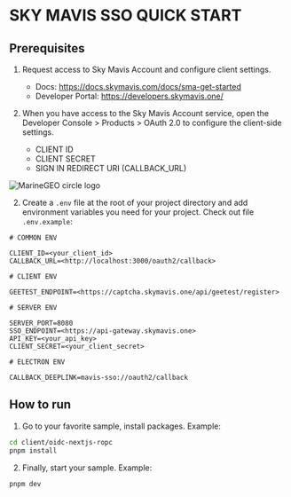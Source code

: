 # SKY MAVIS SSO QUICK START

## Prerequisites

1. Request access to Sky Mavis Account and configure client settings.

   - Docs: https://docs.skymavis.com/docs/sma-get-started
   - Developer Portal: https://developers.skymavis.one/

2. When you have access to the Sky Mavis Account service, open the Developer Console > Products > OAuth 2.0 to configure the client-side settings.

   - CLIENT ID
   - CLIENT SECRET
   - SIGN IN REDIRECT URI (CALLBACK_URL)

<img src="https://files.readme.io/284792b-small-app-oauth-configuration.png" alt="MarineGEO circle logo"/>


2. Create a `.env` file at the root of your project directory and add environment variables you need for your project. Check out file `.env.example`:

```
# COMMON ENV

CLIENT_ID=<your_client_id>
CALLBACK_URL=<http://localhost:3000/oauth2/callback>

# CLIENT ENV

GEETEST_ENDPOINT=<https://captcha.skymavis.one/api/geetest/register>

# SERVER ENV

SERVER_PORT=8080
SSO_ENDPOINT=<https://api-gateway.skymavis.one>
API_KEY=<your_api_key>
CLIENT_SECRET=<your_client_secret>

# ELECTRON ENV

CALLBACK_DEEPLINK=mavis-sso://oauth2/callback
```

## How to run

1. Go to your favorite sample, install packages. Example:

```bash
cd client/oidc-nextjs-ropc
pnpm install
```

2. Finally, start your sample. Example:

```bash
pnpm dev
```
